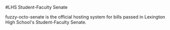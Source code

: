 #LHS Student-Faculty Senate

fuzzy-octo-senate is the official hosting system for bills passed in Lexington High School's Student-Faculty Senate.
